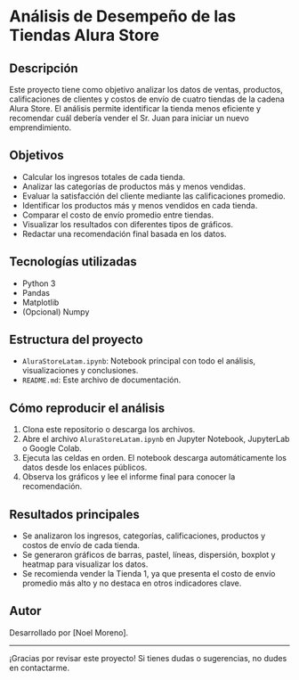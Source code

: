 # Análisis de Desempeño de las Tiendas Alura Store

## Descripción
Este proyecto tiene como objetivo analizar los datos de ventas, productos, calificaciones de clientes y costos de envío de cuatro tiendas de la cadena Alura Store. El análisis permite identificar la tienda menos eficiente y recomendar cuál debería vender el Sr. Juan para iniciar un nuevo emprendimiento.

## Objetivos
- Calcular los ingresos totales de cada tienda.
- Analizar las categorías de productos más y menos vendidas.
- Evaluar la satisfacción del cliente mediante las calificaciones promedio.
- Identificar los productos más y menos vendidos en cada tienda.
- Comparar el costo de envío promedio entre tiendas.
- Visualizar los resultados con diferentes tipos de gráficos.
- Redactar una recomendación final basada en los datos.

## Tecnologías utilizadas
- Python 3
- Pandas
- Matplotlib
- (Opcional) Numpy

## Estructura del proyecto
- `AluraStoreLatam.ipynb`: Notebook principal con todo el análisis, visualizaciones y conclusiones.
- `README.md`: Este archivo de documentación.

## Cómo reproducir el análisis
1. Clona este repositorio o descarga los archivos.
2. Abre el archivo `AluraStoreLatam.ipynb` en Jupyter Notebook, JupyterLab o Google Colab.
3. Ejecuta las celdas en orden. El notebook descarga automáticamente los datos desde los enlaces públicos.
4. Observa los gráficos y lee el informe final para conocer la recomendación.

## Resultados principales
- Se analizaron los ingresos, categorías, calificaciones, productos y costos de envío de cada tienda.
- Se generaron gráficos de barras, pastel, líneas, dispersión, boxplot y heatmap para visualizar los datos.
- Se recomienda vender la Tienda 1, ya que presenta el costo de envío promedio más alto y no destaca en otros indicadores clave.

## Autor
Desarrollado por [Noel Moreno].

---

¡Gracias por revisar este proyecto! Si tienes dudas o sugerencias, no dudes en contactarme. 